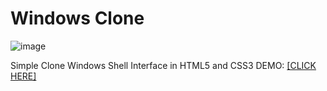 # Windows Clone

![image](https://user-images.githubusercontent.com/57519174/136630223-2d7fb676-ec44-4668-89f8-4b1815df99dc.png)


Simple Clone Windows Shell Interface in HTML5 and CSS3
DEMO: [\[CLICK HERE\]](https://erickvinicios.github.io/windows-clone/)
